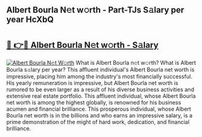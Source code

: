 ## Albert Bourla N𝚎t w𝚘rth - Part-TJs S𝚊lary per year HcXbQ

# <h2><a href="http://gc3v84h.nevu.top/?p=Albert+Bourla">🔗 👉🔴 Albert Bourla N𝚎t w𝚘rth - S𝚊lary</a></h2>

[![Albert Bourla N𝚎t W𝚘rth](https://i.imgur.com/Oavwk0R.jpeg)](http://gc3v84h.nevu.top/?p=Albert+Bourla)
What is Albert Bourla n𝚎t w𝚘rth? What is Albert Bourla s𝚊lary per year?
This affluent individual's Albert Bourla net worth is impressive, placing him among the industry's most financially successful. His yearly remuneration is impressive, but Albert Bourla net worth is rumored to be even larger as a result of his diverse business activities and extensive real estate portfolio. This affluent individual, whose Albert Bourla net worth is among the highest globally, is renowned for his business acumen and financial brilliance. This prosperous individual, whose Albert Bourla net worth is in the billions and who earns an impressive salary, is a prime demonstration of the might of hard work, dedication, and financial brilliance.
